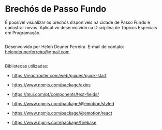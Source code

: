 # Brechós de Passo Fundo
É possível visualizar os brechós disponíveis na cidade de Passo Fundo e cadastrar novos. Aplicativo desenvolvido na Disciplina de Tópicos Especiais em Programação.

##

Desenvolvido por Helen Deuner Ferreira. E-mail de contato: helendeunerferreira@gmail.com.

##

Bibliotecas utilizadas:
- https://reactrouter.com/web/guides/quick-start

- https://www.npmjs.com/package/axios

- https://mui.com/pt/components/text-fields/

- https://www.npmjs.com/package/@emotion/styled

- https://www.npmjs.com/package/@emotion/react

- https://www.npmjs.com/package/firebase
